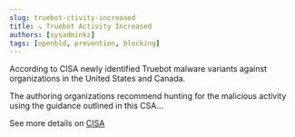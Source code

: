 ```yaml
---
slug: truebot-ctivity-increased
title: ↘ Truebot Activity Increased
authors: [sysadminkz]
tags: [openbld, prevention, blocking]
---
```


According to CISA newly identified Truebot malware variants against organizations in the United States and Canada.

The authoring organizations recommend hunting for the malicious activity using the guidance outlined in this CSA...

See more details on [CISA](https://www.cisa.gov/news-events/cybersecurity-advisories/aa23-187a)
